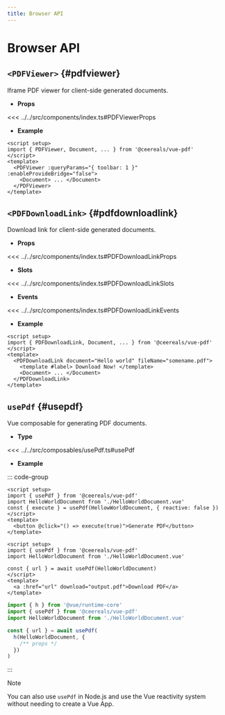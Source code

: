 ```yaml
---
title: Browser API
---
```


# Browser API

## `<PDFViewer>` <Badge type="info" text="component" /> {#pdfviewer}

Iframe PDF viewer for client-side generated documents.

- **Props**

<<< ../../src/components/index.ts#PDFViewerProps

- **Example**

```vue
<script setup>
import { PDFViewer, Document, ... } from '@ceereals/vue-pdf'
</script>
<template>
  <PDFViewer :queryParams="{ toolbar: 1 }" :enableProvideBridge="false">
    <Document> ... </Document>
  </PDFViewer>
</template>
```

## `<PDFDownloadLink>` <Badge type="info" text="component" /> {#pdfdownloadlink}

Download link for client-side generated documents.

- **Props**

<<< ../../src/components/index.ts#PDFDownloadLinkProps

- **Slots**

<<< ../../src/components/index.ts#PDFDownloadLinkSlots

- **Events**

<<< ../../src/components/index.ts#PDFDownloadLinkEvents

- **Example**

```vue
<script setup>
import { PDFDownloadLink, Document, ... } from '@ceereals/vue-pdf'
</script>
<template>
  <PDFDownloadLink document="Hello world" fileName="somename.pdf">
    <template #label> Download Now! </template>
    <Document> ... </Document>
  </PDFDownloadLink>
</template>
```

## `usePdf` <Badge type="info" text="composable" /> {#usepdf}

Vue composable for generating PDF documents.

- **Type**

<<< ../../src/composables/usePdf.ts#usePdf

- **Example**

::: code-group

```vue [MyComponent.vue]
<script setup>
import { usePdf } from '@ceereals/vue-pdf'
import HelloWorldDocument from './HelloWorldDocument.vue'
const { execute } = usePdf(HellowWorldDocument, { reactive: false })
</script>
<template>
  <button @click="() => execute(true)">Generate PDF</button>
</template>
```

```vue [MyAsyncComponent.vue]
<script setup>
import { usePdf } from '@ceereals/vue-pdf'
import HelloWorldDocument from './HelloWorldDocument.vue'

const { url } = await usePdf(HelloWorldDocument)
</script>
<template>
  <a :href="url" download="output.pdf">Download PDF</a>
</template>
```

```ts [MyScript.ts]
import { h } from '@vue/runtime-core'
import { usePdf } from '@ceereals/vue-pdf'
import HelloWorldDocument from './HelloWorldDocument.vue'

const { url } = await usePdf(
  h(HelloWorldDocument, {
    /** props */
  })
)
```

:::

> [!Note]
> You can also use `usePdf` in Node.js and use the Vue reactivity system without needing to create a Vue App.
